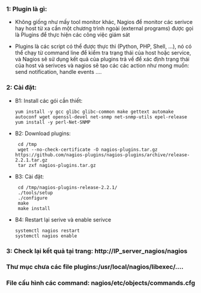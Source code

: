### 1: Plugin là gì:

* Không giống như mấy tool monitor khác, Nagios để monitor các serivce hay host từ xa cần một chương trình ngoài (external programs) được gọi là Plugins để thực hiện các công việc giám sát

* Plugins là các script có thể được thực thi (Python, PHP, Shell, ...), nó có thể chạy từ command line để kiểm tra trạng thái của host hoặc service, và Nagios sẽ sử dụng kết quả của plugins trả về để xác định trạng thái của host và serivces và nagios sẽ tạo các các action như mong muốn: send notification, handle events ....

### 2: Cài đặt: 

* B1: Install các gói cần thiết: 
  
      yum install -y gcc glibc glibc-common make gettext automake autoconf wget openssl-devel net-snmp net-snmp-utils epel-release
      yum install -y perl-Net-SNMP
      
 * B2: Download plugins:
 
        cd /tmp
        wget --no-check-certificate -O nagios-plugins.tar.gz https://github.com/nagios-plugins/nagios-plugins/archive/release-2.2.1.tar.gz
        tar zxf nagios-plugins.tar.gz
        
 * B3: Cài đặt:
 
        cd /tmp/nagios-plugins-release-2.2.1/
        ./tools/setup
        ./configure
        make
        make install
        
  * B4: Restart lại serive và enable serivce
  
        systemctl nagios restart
        systemctl nagios enable
        
 ### 3: Check lại kết quả tại trang: http://IP_server_nagios/nagios

### Thư mục chưa các file plugins:/usr/local/nagios/libexec/....
### File cấu hình các command: nagios/etc/objects/commands.cfg

 
